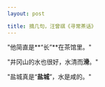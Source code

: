 ```yaml
---
layout: post

title: 摘几句，汪曾祺《寻常茶话》
---
```




"他简直是**“长”**在茶馆里。"

"井冈山的水也很好，水清而**滑**。"

"盐城真是“**盐城**”，水是咸的。" 
